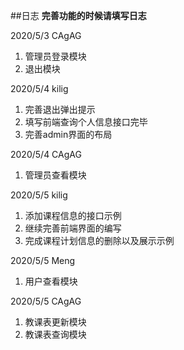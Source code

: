 ##日志
**完善功能的时候请填写日志**

2020/5/3 CAgAG 
1. 管理员登录模块
2. 退出模块

2020/5/4 kilig 
1. 完善退出弹出提示
2. 填写前端查询个人信息接口完毕
3. 完善admin界面的布局

2020/5/4 CAgAG 
1. 管理员查看模块


2020/5/5 kilig
1. 添加课程信息的接口示例
2. 继续完善前端界面的编写
3. 完成课程计划信息的删除以及展示示例


2020/5/5 Meng
1. 用户查看模块

2020/5/5 CAgAG
1. 教课表更新模块
2. 教课表查询模块
